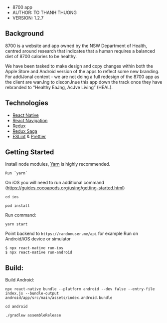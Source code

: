 - 8700 app
- AUTHOR: TO THANH THUONG
- VERSION: 1.2.7

## Background

8700 is a website and app owned by the NSW Department of Health, centred around research that indicates that
a human requires a balanced diet of 8700 calories to be healthy.

We have been tasked to make design and copy changes within both the Apple Store and Android version of the
apps to reflect some new branding. For addiJonal context - we are not doing a full redesign of the 8700 app as
the client are wanJng to disconJnue this app down the track once they have rebranded to “Healthy EaJng,
AcJve Living” (HEAL).

## Technologies

- [React Native](https://facebook.github.io/react-native/)
- [React Navigation](https://reactnavigation.org/)
- [Redux](https://redux.js.org/)
- [Redux Saga](https://redux-saga.js.org/)
- [ESLint](https://github.com/eslint/eslint) & [Prettier](https://github.com/prettier/prettier)

## Getting Started

Install node modules, [Yarn](https://yarnpkg.com/en/) is highly recommended.

```
Run `yarn`
```

On iOS you will need to run additional command (https://guides.cocoapods.org/using/getting-started.html)

```
cd ios

pod install

```

Run command:

```
yarn start
```

Point backend to `https://randomuser.me/api` for example
Run on Android/iOS device or simulator

```
$ npx react-native run-ios
$ npx react-native run-android
```

## Build:

Build Android:

```
npx react-native bundle --platform android --dev false --entry-file index.js --bundle-output android/app/src/main/assets/index.android.bundle
```

```
cd android
```

```
./gradlew assembleRelease
```
